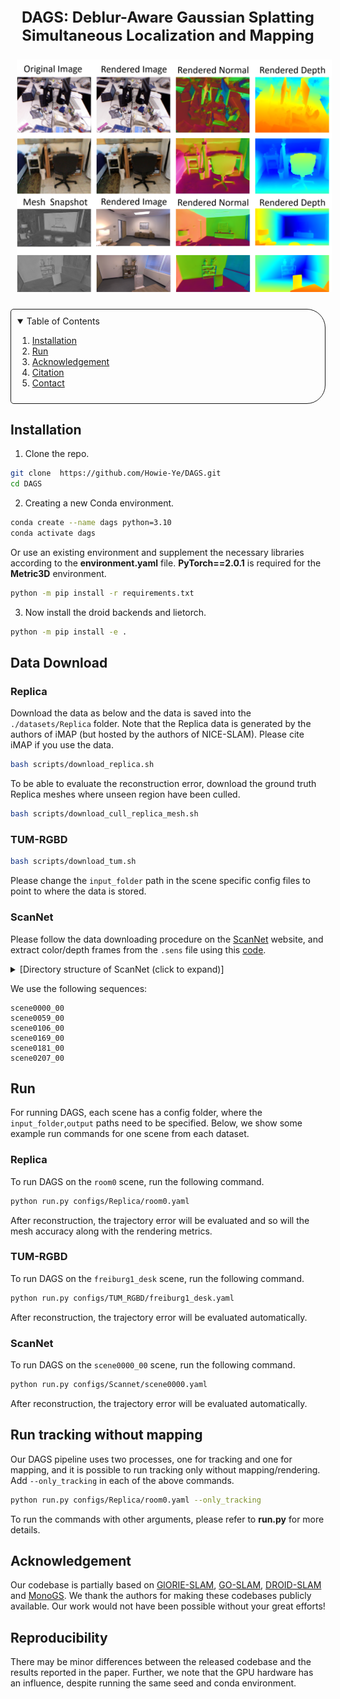 <div align="center"><span style="font-size:24px; font-weight:bold;">DAGS: Deblur-Aware Gaussian Splatting 
<br> Simultaneous Localization and Mapping</span></div>

<p align="center">
  <img src="pic_results.png" alt="Result Images" style="max-width:100%; height:auto; margin:10px;">
</p>


<!-- TABLE OF CONTENTS -->
<details open="open" style='padding: 10px; border-radius:5px 30px 30px 5px; border-style: solid; border-width: 1px;'>
  <summary>Table of Contents</summary>
  <ol>
    <li>
      <a href="#installation">Installation</a>
    </li>
    <li>
      <a href="#run">Run</a>
    </li>
    <li>
      <a href="#acknowledgement">Acknowledgement</a>
    </li>
    <li>
      <a href="#citation">Citation</a>
    </li>
    <li>
      <a href="#contact">Contact</a>
    </li>
  </ol>
</details>


## Installation
1. Clone the repo. 
```bash
git clone  https://github.com/Howie-Ye/DAGS.git
cd DAGS
```
2. Creating a new Conda environment.
```bash
conda create --name dags python=3.10
conda activate dags
```
Or use an existing environment and supplement the necessary libraries according to the **environment.yaml** file. **PyTorch==2.0.1** is required for the **Metric3D** environment. 
```bash
python -m pip install -r requirements.txt
```

3. Now install the droid backends and lietorch.
```bash
python -m pip install -e .
```


## Data Download

### Replica
Download the data as below and the data is saved into the `./datasets/Replica` folder. Note that the Replica data is generated by the authors of iMAP (but hosted by the authors of NICE-SLAM). Please cite iMAP if you use the data.
```bash
bash scripts/download_replica.sh
```
To be able to evaluate the reconstruction error, download the ground truth Replica meshes where unseen region have been culled.

```bash
bash scripts/download_cull_replica_mesh.sh
```

### TUM-RGBD
```bash
bash scripts/download_tum.sh
```
Please change the `input_folder` path in the scene specific config files to point to where the data is stored.


### ScanNet
Please follow the data downloading procedure on the [ScanNet](http://www.scan-net.org/) website, and extract color/depth frames from the `.sens` file using this [code](https://github.com/ScanNet/ScanNet/blob/master/SensReader/python/reader.py).

<details>
  <summary>[Directory structure of ScanNet (click to expand)]</summary>
  
  Please change the `input_folder` path in the scene specific config files to point to where the data is stored.

```
  DATAROOT
  └── scannet
        └── scene0000_00
            └── frames
                ├── color
                │   ├── 0.jpg
                │   ├── 1.jpg
                │   ├── ...
                │   └── ...
                ├── depth
                │   ├── 0.png
                │   ├── 1.png
                │   ├── ...
                │   └── ...
                ├── intrinsic
                └── pose
                    ├── 0.txt
                    ├── 1.txt
                    ├── ...
                    └── ...
```
</details>


We use the following sequences: 
```
scene0000_00
scene0059_00
scene0106_00
scene0169_00
scene0181_00
scene0207_00
```

## Run
For running DAGS, each scene has a config folder, where the `input_folder`,`output` paths need to be specified. Below, we show some example run commands for one scene from each dataset.

### Replica
To run DAGS on the `room0` scene, run the following command. 
```bash
python run.py configs/Replica/room0.yaml
```
After reconstruction, the trajectory error will be evaluated and so will the mesh accuracy along with the rendering metrics.

### TUM-RGBD
To run DAGS on the `freiburg1_desk` scene, run the following command. 
```bash
python run.py configs/TUM_RGBD/freiburg1_desk.yaml
```
After reconstruction, the trajectory error will be evaluated automatically.

### ScanNet

To run DAGS on the `scene0000_00` scene, run the following command. 
```bash
python run.py configs/Scannet/scene0000.yaml
```
After reconstruction, the trajectory error will be evaluated automatically.

## Run tracking without mapping
Our DAGS pipeline uses two processes, one for tracking and one for mapping, and it is possible to run tracking only without mapping/rendering. Add `--only_tracking` in each of the above commands.
```bash
python run.py configs/Replica/room0.yaml --only_tracking
```
To run the commands with other arguments, please refer to **run.py** for more details.



## Acknowledgement
Our codebase is partially based on [GlORIE-SLAM](https://github.com/zhangganlin/GlORIE-SLAM), [GO-SLAM](https://github.com/youmi-zym/GO-SLAM), [DROID-SLAM](https://github.com/princeton-vl/DROID-SLAM) and [MonoGS](https://github.com/muskie82/MonoGS). We thank the authors for making these codebases publicly available. Our work would not have been possible without your great efforts!

## Reproducibility
There may be minor differences between the released codebase and the results reported in the paper. Further, we note that the GPU hardware has an influence, despite running the same seed and conda environment.


